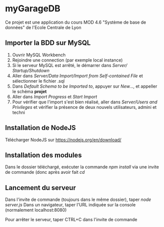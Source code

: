 # myGarageDB
Ce projet est une application du cours MOD 4.6 "Système de base de données" de l'Ecole Centrale de Lyon

## Importer la BDD sur MySQL
1. Ouvrir MySQL Workbench
2. Rejoindre une connection (par exemple local instance)
3. Si le serveur MySQL est arrêté, le démarrer dans *Server/ Startup/Shutdown* 
4. Aller dans *Server/Data Import/Import from Self-contained File* et sélectionner le fichier .sql
5. Dans *Default Schema to be Imported to*, appuyer sur *New...*, et appeller le schéma **projet**
6. Aller dans *Import Progress* et *Start Import*
7. Pour vérifier que l'import s'est bien réalisé, aller dans *Server/Users and Privileges* et vérifier la présence de deux nouvels utilisateurs, admini et techni

## Installation de NodeJS
Télécharger NodeJS sur https://nodejs.org/en/download/

## Installation des modules
Dans le dossier téléchargé, exécuter la commande *npm install* via une invite de commande (donc après avoir fait *cd <emplacement du dossier>*

## Lancement du serveur
Dans l'invite de commande (toujours dans le même dossier), taper *node server.js*
Dans un navigateur, taper l'URL indiquée sur la console (normalement localhost:8080)

Pour arrêter le serveur, taper CTRL+C dans l'invite de commande